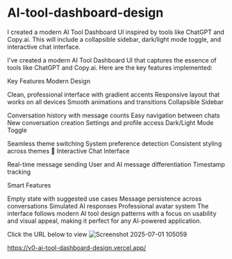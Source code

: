 # AI-tool-dashboard-design
I created a modern AI Tool Dashboard UI inspired by tools like ChatGPT and Copy.ai. This will include a collapsible sidebar, dark/light mode toggle, and interactive chat interface.

I've created a modern AI Tool Dashboard UI that captures the essence of tools like ChatGPT and Copy.ai. Here are the key features implemented:

Key Features
 Modern Design

Clean, professional interface with gradient accents
Responsive layout that works on all devices
Smooth animations and transitions
 Collapsible Sidebar

Conversation history with message counts
Easy navigation between chats
New conversation creation
Settings and profile access
 Dark/Light Mode Toggle

Seamless theme switching
System preference detection
Consistent styling across themes
💬 Interactive Chat Interface

Real-time message sending
User and AI message differentiation
Timestamp tracking

 Smart Features

Empty state with suggested use cases
Message persistence across conversations
Simulated AI responses
Professional avatar system
The interface follows modern AI tool design patterns with a focus on usability and visual appeal, making it perfect for any AI-powered application.

Click the URL below to view ![Screenshot 2025-07-01 105059](https://github.com/user-attachments/assets/6c11810b-bee8-4e9b-bdae-b937f368ba53)

https://v0-ai-tool-dashboard-design.vercel.app/
